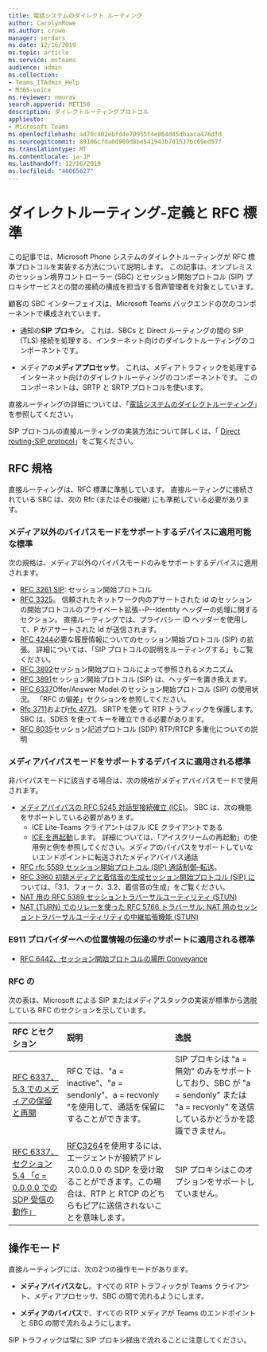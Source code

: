 ```yaml
---
title: 電話システムのダイレクト ルーティング
author: CarolynRowe
ms.author: crowe
manager: serdars
ms.date: 12/16/2019
ms.topic: article
ms.service: msteams
audience: admin
ms.collection:
- Teams_ITAdmin_Help
- M365-voice
ms.reviewer: nmurav
search.appverid: MET150
description: ダイレクトルーティングプロトコル
appliesto:
- Microsoft Teams
ms.openlocfilehash: a470c402ebfd4e70955f4e864d45dbaaca476dfd
ms.sourcegitcommit: 89106cfda0d900d8be541943b7d1537bc69ed57f
ms.translationtype: MT
ms.contentlocale: ja-JP
ms.lasthandoff: 12/16/2019
ms.locfileid: "40065627"
---
```

# <a name="direct-routing---definitions-and-rfc-standards"></a>ダイレクトルーティング-定義と RFC 標準

この記事では、Microsoft Phone システムのダイレクトルーティングが RFC 標準プロトコルを実装する方法について説明します。 この記事は、オンプレミスのセッション境界コントローラー (SBC) とセッション開始プロトコル (SIP) プロキシサービスとの間の接続の構成を担当する音声管理者を対象としています。

顧客の SBC インターフェイスは、Microsoft Teams バックエンドの次のコンポーネントで構成されています。 

- 通知の**SIP プロキシ**。 これは、SBCs と Direct ルーティングの間の SIP (TLS) 接続を処理する、インターネット向けのダイレクトルーティングのコンポーネントです。

- メディアの**メディアプロセッサ**。 これは、メディアトラフィックを処理するインターネット向けのダイレクトルーティングのコンポーネントです。 このコンポーネントは、SRTP と SRTP プロトコルを使います。


直接ルーティングの詳細については、「[電話システムのダイレクトルーティング](direct-routing-landing-page.md)」を参照してください。

SIP プロトコルの直接ルーティングの実装方法について詳しくは、「 [Direct routing-SIP protocol](direct-routing-protocols-sip.md)」をご覧ください。

## <a name="rfc-standards"></a>RFC 規格

直接ルーティングは、RFC 標準に準拠しています。  直接ルーティングに接続されている SBC は、次の Rfc (またはその後継) にも準拠している必要があります。 

### <a name="standards-applicable-to-devices-that-support-non-media-bypass-mode"></a>メディア以外のバイパスモードをサポートするデバイスに適用可能な標準 

次の規格は、メディア以外のバイパスモードのみをサポートするデバイスに適用されます。

- [RFC 3261 SIP](https://tools.ietf.org/html/rfc3261): セッション開始プロトコル
- [RFC 3325](https://www.ietf.org/rfc/rfc3325)。 信頼されたネットワーク内のアサートされた id のセッションの開始プロトコルのプライベート拡張--P--Identity ヘッダーの処理に関するセクション。 直接ルーティングでは、プライバシー ID ヘッダーを使用して、P がアサートされた Id が送信されます。 
- [RFC 4244](https://www.ietf.org/rfc/rfc4244.txt)必要な履歴情報についてのセッション開始プロトコル (SIP) の拡張。 詳細については、「SIP プロトコルの説明をルーティングする」もご覧ください。
- [RFC 3892](https://www.ietf.org/rfc/rfc3892.txt)セッション開始プロトコルによって参照されるメカニズム
- [RFC 3891](https://www.ietf.org/rfc/rfc3891.txt)セッション開始プロトコル (SIP) は、ヘッダーを置き換えます。 
- [RFC 6337](https://tools.ietf.org/html/rfc6337)Offer/Answer Model のセッション開始プロトコル (SIP) の使用状況。
  「RFC の偏差」セクションを参照してください。
- [Rfc 3711](https://tools.ietf.org/html/rfc3711)および[rfc 4771](https://tools.ietf.org/html/rfc4771)。 SRTP を使って RTP トラフィックを保護します。 SBC は、SDES を使ってキーを確立できる必要があります。 
- [RFC 8035](https://www.ietf.org/rfc/rfc8035.txt)セッション記述プロトコル (SDP) RTP/RTCP 多重化についての説明

### <a name="standards-applicable-to-devices-that-support-media-bypass-mode"></a>メディアバイパスモードをサポートするデバイスに適用される標準

非バイパスモードに該当する場合は、次の規格がメディアバイパスモードで使用されます。

- [メディアバイパスの RFC 5245 対話型接続確立 (ICE)](https://tools.ietf.org/html/rfc5245)。  SBC は、次の機能をサポートしている必要があります。
  - ICE Lite-Teams クライアントはフル ICE クライアントである
  - [ICE を再起動](https://tools.ietf.org/html/rfc5245#section-9.1.1.1)します。 詳細については、「アイスクリームの再起動」の使用例と例を参照してください。メディアのバイパスをサポートしていないエンドポイントに転送されたメディアバイパス通話   
- [RFC rfc 5589 セッション開始プロトコル (SIP) 通話制御–転送](https://tools.ietf.org/html/rfc5589)。 
- [RFC 3960 初期メディアと着信音の生成セッション開始プロトコル (SIP) に](https://tools.ietf.org/html/rfc3960)ついては、「3.1、フォーク、3.2、着信音の生成」をご覧ください。 
- [NAT 用の RFC 5389 セッショントラバーサルユーティリティ (STUN)](https://tools.ietf.org/html/rfc5389)
- [NAT (TURN) でのリレーを使った RFC 5766 トラバーサル: NAT 用のセッショントラバーサルユーティリティの中継拡張機能 (STUN)](https://tools.ietf.org/html/rfc5766)

### <a name="standards-applicable-to-support-conveying-location-information-to-e911-providers"></a>E911 プロバイダーへの位置情報の伝達のサポートに適用される標準

- [RFC 6442、セッション開始プロトコルの場所 Conveyance](https://tools.ietf.org/html/rfc6442)

### <a name="deviations-from-the-rfcs"></a>RFC の

次の表は、Microsoft による SIP またはメディアスタックの実装が標準から逸脱している RFC のセクションを示しています。

| RFC とセクション | 説明 | 逸脱 |
| :---------------------  |:---------------------- |:-----------------------|
| [RFC 6337、5.3 でのメディアの保留と再開](https://tools.ietf.org/html/rfc6337#section-5.3) | RFC では、"a = inactive"、"a = sendonly"、a = recvonly "を使用して、通話を保留にすることができます。 |SIP プロキシは "a = 無効" のみをサポートしており、SBC が "a = sendonly" または "a = recvonly" を送信しているかどうかを認識できません。
| [RFC 6337、セクション5.4 「c = 0.0.0.0 での SDP 受信の動作」](https://tools.ietf.org/html/rfc6337#section-5.4) | [RFC3264](https://tools.ietf.org/html/rfc3264)を使用するには、エージェントが接続アドレス0.0.0.0 の SDP を受け取ることができます。この場合は、RTP と RTCP のどちらもピアに送信されないことを意味します。 | SIP プロキシはこのオプションをサポートしていません。 |

## <a name="operational-modes"></a>操作モード

直接ルーティングには、次の2つの操作モードがあります。

- **メディアバイパスなし**。すべての RTP トラフィックが Teams クライアント、メディアプロセッサ、SBC の間で流れるようにします。  

- **メディアのバイパス**で、すべての RTP メディアが Teams のエンドポイントと SBC の間で流れるようにします。 

SIP トラフィックは常に SIP プロキシ経由で流れることに注意してください。   
